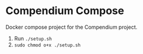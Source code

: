 # Compendium Compose

Docker compose project for the Compendium project.

1. Run `./setup.sh`
2. `sudo chmod o+x ./setup.sh`
